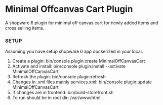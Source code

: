 <h1>Minimal Offcanvas Cart Plugin</h1>

<p>A shopware 6 plugin for minimal off canvas cart for newly added items and cross selling items.</p>

<h3>SETUP</h3>

<p>Assuming you have setup shopware 6 app dockerized in your local.</p>

<ol>
  <li>Create a plugin: bin/console plugin:create MinimalOffCanvasCart</li>
  <li>Activate and install: bin/console plugin:install --activate MinimalOffCanvasCart</li>
  <li>Refresh the plugin: bin/console plugin:refresh</li>
  <li>Changes in .xml files mainly services.xml: bin/console plugin:update MinimalOffCanvasCart</li>
  <li>If changes are in frontend: bin/build-storefront.sh</li>
  <li>To run should be in root dir: /var/www/html </li>
</ol>
